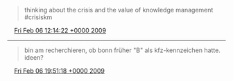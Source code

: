 > thinking about the crisis and the value of knowledge management #crisiskm

<img src="media/tweet.ico" width="12" /> [Fri Feb 06 12:14:22 +0000 2009](https://twitter.com/SimonDueckert/status/1182939903)

----

> bin am recherchieren, ob bonn früher "B" als kfz-kennzeichen hatte. ideen?

<img src="media/tweet.ico" width="12" /> [Fri Feb 06 19:51:18 +0000 2009](https://twitter.com/SimonDueckert/status/1184266361)